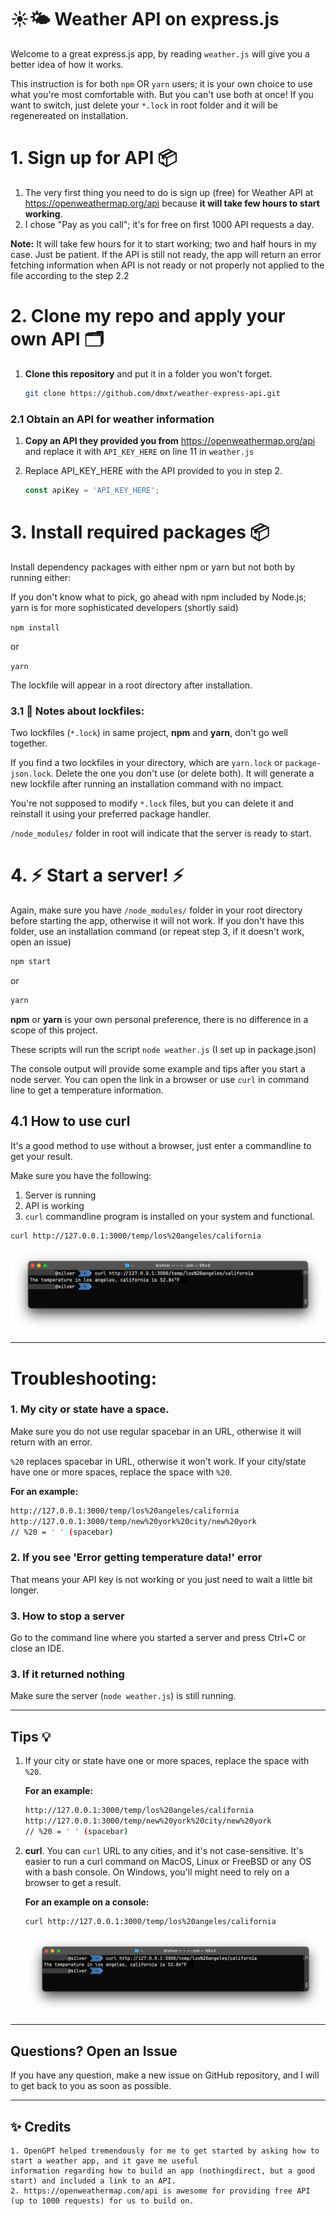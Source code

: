 # ☀️🌤 Weather API on express.js

Welcome to a great express.js app, by reading `weather.js` will give you a better idea of how it works.

This instruction is for both `npm` OR `yarn` users; it is your own choice to use what you're most comfortable with. 
But you can't use both at once! If you want to switch, just delete your `*.lock` in root folder and it will be regenereated on installation.

#  1. Sign up for API 📦
1. The very first thing you need to do is sign up (free) for Weather API at https://openweathermap.org/api because **it will take few hours to start working**.
2. I chose "Pay as you call"; it's for free on first 1000 API requests a day.

**Note:** It will take few hours for it to start working; two and half hours in my case. Just be patient. If the API is still not ready, the app will return an error fetching information when API is not ready or not properly not applied to the file according to the step 2.2

# 2. Clone my repo and apply your own API 🗂️
1. **Clone this repository** and put it in a folder you won't forget.
   ```bash
   git clone https://github.com/dmxt/weather-express-api.git
   
### 2.1 Obtain an API for weather information
1. **Copy an API they provided you from** https://openweathermap.org/api and replace it with `API_KEY_HERE` on line 11 in `weather.js` 
   
2. Replace API_KEY_HERE with the API provided to you in step 2.
   ```javascript
   const apiKey = 'API_KEY_HERE';
   ```

# 3. Install required packages 📦
Install dependency packages with either npm or yarn but not both by running either:

If you don't know what to pick, go ahead with npm included by Node.js; yarn is
for more sophisticated developers (shortly said)

`npm install`

or

`yarn`

The lockfile will appear in a root directory after installation.

### 3.1 🔐 Notes about lockfiles: 
Two lockfiles (`*.lock`) in same project, **npm** and **yarn**, don't go well together.

If you find a two lockfiles in your directory, which are `yarn.lock` or `package-json.lock`. Delete the one you don't use (or delete both). 
It will generate a new lockfile after running an installation command with no impact. 

You're not supposed to modify `*.lock` files, but you can delete it and reinstall it using your preferred package handler.

`/node_modules/` folder in root will indicate that the server is ready to start.

#  4. ⚡ Start a server! ⚡

Again, make sure you have `/node_modules/` folder in your root directory before starting the app,
otherwise it will not work. If you don't have this folder, use an installation command (or repeat step 3, if it doesn't work, open an issue)

```bash
npm start
```
or
```bash
yarn
```

**npm** or **yarn** is your own personal preference, there is no difference in a scope of this project.

These scripts will run the script `node weather.js` (I set up in package.json)

The console output will provide some example and tips after you start a node server. You can open the link in a browser
or use `curl` in command line to get a temperature information.

## 4.1 How to use curl
It's a good method to use without a browser, just enter a commandline to get your result.

Make sure you have the following:
1. Server is running
2. API is working
3. `curl` commandline program is installed on your system and functional.
```bash
curl http://127.0.0.1:3000/temp/los%20angeles/california
```
![sample-la.png](images/sample-curl.png)

---

# Troubleshooting:

### 1. My city or state have a space.
Make sure you do not use regular spacebar in an URL, otherwise it will return with an error.

`%20` replaces spacebar in URL, otherwise it won't work.
If your city/state have one or more spaces, replace the space with `%20`.

**For an example:**

   ```bash
   http://127.0.0.1:3000/temp/los%20angeles/california
   http://127.0.0.1:3000/temp/new%20york%20city/new%20york
   // %20 = ' ' (spacebar)
   ```

### 2. If you see 'Error getting temperature data!' error 
That means your API key is not working or you just need to wait a little bit longer.

### 3. How to stop a server

Go to the command line where you started a server and press Ctrl+C or close an IDE.

### 3. If it returned nothing
Make sure the server (`node weather.js`) is still running.

---

## Tips 💡
1. If your city or state have one or more spaces, replace the space with `%20`.

   **For an example:**

   ```bash
   http://127.0.0.1:3000/temp/los%20angeles/california
   http://127.0.0.1:3000/temp/new%20york%20city/new%20york
   // %20 = ' ' (spacebar)
   ```

2. **curl**. You can `curl` URL to any cities, and it's not case-sensitive.
It's easier to run a curl command on MacOS, Linux or FreeBSD or any OS with a bash console. On Windows, you'll might need to rely on a browser to get a result.

   **For an example on a console:**
   ```bash
   curl http://127.0.0.1:3000/temp/los%20angeles/california
   ```
   ![sample-la.png](images/sample-curl.png)

---

## Questions? Open an Issue

If you have any question, make a new issue on GitHub repository, and I will to get back to you as soon as possible.

---
## ✨ Credits

```text
1. OpenGPT helped tremendously for me to get started by asking how to start a weather app, and it gave me useful
information regarding how to build an app (nothingdirect, but a good start) and included a link to an API. 
2. https://openweathermap.com/api is awesome for providing free API (up to 1000 requests) for us to build on.
```
